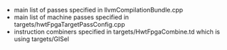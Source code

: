 * main list of passes specified in llvmCompilationBundle.cpp
* main list of machine passes specified in targets/hwtFpgaTargetPassConfig.cpp
* instruction combiners specified in targets/HwtFpgaCombine.td which is using targets/GISel